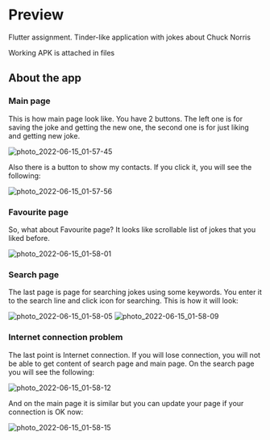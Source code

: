 # Preview

Flutter assignment. Tinder-like application with jokes about Chuck Norris

Working APK is attached in files

## About the app

### Main page
This is how main page look like. You have 2 buttons. The left one is for saving the joke and getting the new one, the second one is for just liking and getting new joke.

![photo_2022-06-15_01-57-45](https://user-images.githubusercontent.com/48819685/173703042-184c8f92-a581-4610-aa10-d35c15f77b0d.jpg)

Also there is a button to show my contacts. If you click it, you will see the following:

![photo_2022-06-15_01-57-56](https://user-images.githubusercontent.com/48819685/173703043-7c098bca-9d88-4288-a790-16a2c19db165.jpg)

### Favourite page
So, what about Favourite page? It looks like scrollable list of jokes that you liked before.

![photo_2022-06-15_01-58-01](https://user-images.githubusercontent.com/48819685/173703045-1a7f1383-02bf-41da-9cab-74640546bd32.jpg)

### Search page
The last page is page for searching jokes using some keywords. You enter it to the search line and click icon for searching. This is how it will look:

![photo_2022-06-15_01-58-05](https://user-images.githubusercontent.com/48819685/173703047-562004e8-1749-4726-bd0d-2e6a326604f7.jpg)
![photo_2022-06-15_01-58-09](https://user-images.githubusercontent.com/48819685/173703048-76eb0f05-77e9-480a-abfb-01cf49644f9c.jpg)

### Internet connection problem
The last point is Internet connection. If you will lose connection, you will not be able to get content of search page and main page.
On the search page you will see the following:

![photo_2022-06-15_01-58-12](https://user-images.githubusercontent.com/48819685/173703050-2bcd9a8e-c3ab-421f-a05b-c57e9b87d944.jpg)

And on the main page it is similar but you can update your page if your connection is OK now:

![photo_2022-06-15_01-58-15](https://user-images.githubusercontent.com/48819685/173703052-8b0a1ac5-a535-4d46-84ae-c75124f7dac3.jpg)

